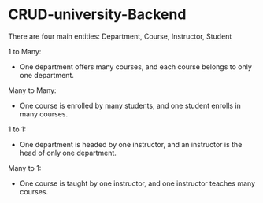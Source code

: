 # CRUD-university-Backend
 

There are four main entities: Department, Course, Instructor, Student

1 to Many:
- One department offers many courses, and each course belongs to only one department.

Many to Many:
- One course is enrolled by many students, and one student enrolls in many courses.

1 to 1:
- One department is headed by one instructor, and an instructor is the head of only one department.

Many to 1:
- One course is taught by one instructor, and one instructor teaches many courses.
